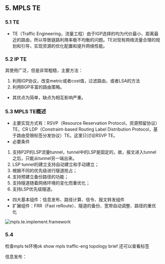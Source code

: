 ## 5. MPLS TE
### 5.1 TE
* TE（Traffic Engineering，流量工程）由于IGP选择的均为代价最小、距离最近的路由，所以导致链路利用率极不均衡的问题。TE对现有网络流量合理的规划和引导，实现资源的优化配置和提升网络性能。
### 5.2 IP TE
其使用广泛，但是非常粗糙，主要方法：
1. 利用IGP协议，改变metric或者cost值，过滤路由，或者LSA的方法
2. 利用BGP丰富的路由策略。
* 其优点为简单，缺点为相互影响严重。
### 5.3 MPLS TE概述
* 主要实现方式有：RSVP（Resource Reservation Protocol，资源预留协议）TE，CR LDP（Constraint-based Routing Label Distribution Protocol，基于路由受限标签分发协议）TE。这里只讨论RSVP TE。
* 必要条件
1. 支持P2P的LSP流量tunnel，tunnel中的LSP是固定的，故，报文进入tunnel之后，只能从tunnel另一端出来。
2. LSP tunnel的建立支持自动建立和手动建立；
3. 根据不同的优先级进行隧道抢占；
4. 支持预建立备份路径的功能；
5. 支持隧道随着网络环境的变化而重优化；
5. 支持LSP优先级隧道。
* 四大基本组件：信息发布、路径计算、信令、报文转发组件
* 扩展组件：FRR（Fast reRoute）、隧道的备份、宽带自动调整、路径的重优化

![mpls.te.implement.framework](https://github.com/Minions1128/net_tech_notes/blob/master/img/mpls.te.implementation.frameworks.jpg "mpls.te.implement.framework")

### 5.4 


检查mpls te环境ok
show mpls traffic-eng topology brief
还可以查看标签




信息发布：

